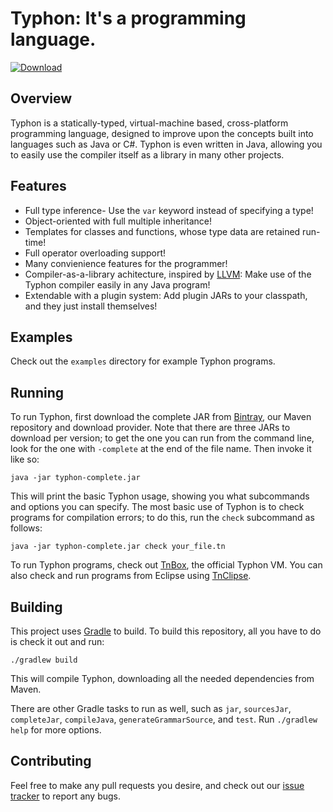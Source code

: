 # Typhon: It's a programming language.

[ ![Download](https://api.bintray.com/packages/iconmaster5326/maven/typhon/images/download.svg) ](https://bintray.com/iconmaster5326/maven/typhon/_latestVersion)

## Overview

Typhon is a statically-typed, virtual-machine based, cross-platform programming language, designed to improve upon the concepts built into languages such as Java or C#. Typhon is even written in Java, allowing you to easily use the compiler itself as a library in many other projects.

## Features

* Full type inference- Use the `var` keyword instead of specifying a type!
* Object-oriented with full multiple inheritance!
* Templates for classes and functions, whose type data are retained run-time!
* Full operator overloading support!
* Many convienience features for the programmer!
* Compiler-as-a-library achitecture, inspired by [LLVM](http://llvm.org): Make use of the Typhon compiler easily in any Java program!
* Extendable with a plugin system: Add plugin JARs to your classpath, and they just install themselves!

## Examples

Check out the `examples` directory for example Typhon programs.

## Running

To run Typhon, first download the complete JAR from [Bintray](https://bintray.com/iconmaster5326/maven/typhon/_latestVersion), our Maven repository and download provider. Note that there are three JARs to download per version; to get the one you can run from the command line, look for the one with `-complete` at the end of the file name. Then invoke it like so:

```
java -jar typhon-complete.jar
```

This will print the basic Typhon usage, showing you what subcommands and options you can specify. The most basic use of Typhon is to check programs for compilation errors; to do this, run the `check` subcommand as follows:

```
java -jar typhon-complete.jar check your_file.tn
```

To run Typhon programs, check out [TnBox](https://github.com/TyphonLang/TnBox), the official Typhon VM. You can also check and run programs from Eclipse using [TnClipse](https://github.com/TyphonLang/TnClipse).

## Building

This project uses [Gradle](http://gradle.org) to build. To build this repository, all you have to do is check it out and run:

```
./gradlew build
```

This will compile Typhon, downloading all the needed dependencies from Maven.

There are other Gradle tasks to run as well, such as `jar`, `sourcesJar`, `completeJar`, `compileJava`, `generateGrammarSource`, and `test`. Run `./gradlew help` for more options.

## Contributing

Feel free to make any pull requests you desire, and check out our [issue tracker](https://github.com/TyphonLang/Typhon/issues) to report any bugs.